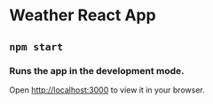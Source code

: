 # Weather React App

## `npm start`

### Runs the app in the development mode.

Open [http://localhost:3000](http://localhost:3000) to view it in your browser.